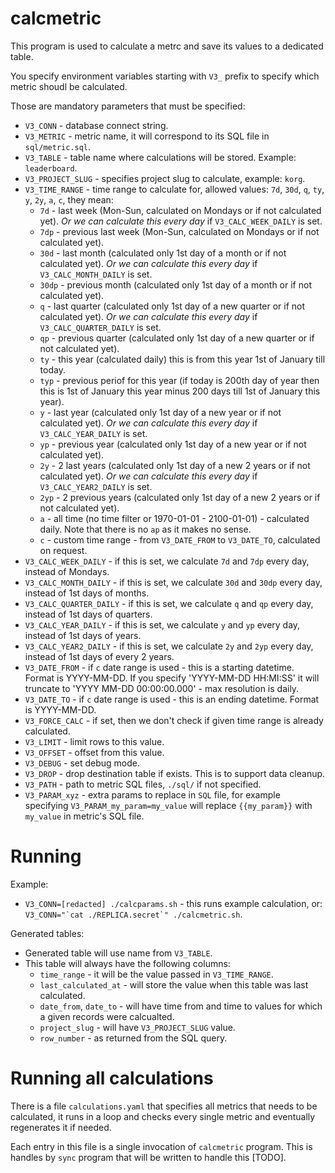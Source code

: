 # calcmetric

This program is used to calculate a metrc and save its values to a dedicated table.

You specify environment variables starting with `V3_` prefix to specify which metric shoudl be calculated.

Those are mandatory parameters that must be specified:

- `V3_CONN` - database connect string.
- `V3_METRIC` - metric name, it will correspond to its SQL file in `sql/metric.sql`.
- `V3_TABLE` - table name where calculations will be stored. Example: `leaderboard`.
- `V3_PROJECT_SLUG` - specifies project slug to calculate, example: `korg`.
- `V3_TIME_RANGE` - time range to calculate for, allowed values: `7d`, `30d`, `q`, `ty`, `y`, `2y`, `a`, `c`, they mean:
  - `7d` - last week (Mon-Sun, calculated on Mondays or if not calculated yet). *Or we can calculate this every day* if `V3_CALC_WEEK_DAILY` is set.
  - `7dp` - previous last week (Mon-Sun, calculated on Mondays or if not calculated yet).
  - `30d` - last month (calculated only 1st day of a month or if not calculated yet). *Or we can calculate this every day* if `V3_CALC_MONTH_DAILY` is set.
  - `30dp` - previous month (calculated only 1st day of a month or if not calculated yet).
  - `q` - last quarter (calculated only 1st day of a new quarter or if not calculated yet). *Or we can calculate this every day* if `V3_CALC_QUARTER_DAILY` is set.
  - `qp` - previous quarter (calculated only 1st day of a new quarter or if not calculated yet).
  - `ty` - this year (calculated daily) this is from this year 1st of January till today.
  - `typ` - previous periof for this year (if today is 200th day of year then this is 1st of January this year minus 200 days till 1st of January this year).
  - `y` - last year (calculated only 1st day of a new year or if not calculated yet). *Or we can calculate this every day* if `V3_CALC_YEAR_DAILY` is set.
  - `yp` - previous year (calculated only 1st day of a new year or if not calculated yet).
  - `2y` - 2 last years (calculated only 1st day of a new 2 years or if not calculated yet). *Or we can calculate this every day* if `V3_CALC_YEAR2_DAILY` is set.
  - `2yp` - 2 previous years (calculated only 1st day of a new 2 years or if not calculated yet).
  - `a` - all time (no time filter or 1970-01-01 - 2100-01-01) - calculated daily. Note that there is no `ap` as it makes no sense.
  - `c` - custom time range - from `V3_DATE_FROM` to `V3_DATE_TO`, calculated on request.
- `V3_CALC_WEEK_DAILY` - if this is set, we calculate `7d` and `7dp` every day, instead of Mondays.
- `V3_CALC_MONTH_DAILY` - if this is set, we calculate `30d` and `30dp` every day, instead of 1st days of months.
- `V3_CALC_QUARTER_DAILY` - if this is set, we calculate `q` and `qp` every day, instead of 1st days of quarters.
- `V3_CALC_YEAR_DAILY` - if this is set, we calculate `y` and `yp` every day, instead of 1st days of years.
- `V3_CALC_YEAR2_DAILY` - if this is set, we calculate `2y` and `2yp` every day, instead of 1st days of every 2 years.
- `V3_DATE_FROM` - if `c` date range is used - this is a starting datetime. Format is YYYY-MM-DD. If you specify 'YYYY-MM-DD HH:MI:SS' it will truncate to 'YYYY MM-DD 00:00:00.000' - max resolution is daily.
- `V3_DATE_TO` - if `c` date range is used - this is an ending datetime. Format is YYYY-MM-DD.
- `V3_FORCE_CALC` - if set, then we don't check if given time range is already calculated.
- `V3_LIMIT` - limit rows to this value.
- `V3_OFFSET` - offset from this value.
- `V3_DEBUG` - set debug mode.
- `V3_DROP` - drop destination table if exists. This is to support data cleanup.
- `V3_PATH` - path to metric SQL files, `./sql/` if not specified.
- `V3_PARAM_xyz` - extra params to replace in `SQL` file, for example specifying `V3_PARAM_my_param=my_value` will replace `{{my_param}}` with `my_value` in metric's SQL file.


# Running

Example:
- `V3_CONN=[redacted] ./calcparams.sh` - this runs example calculation, or: `` V3_CONN="`cat ./REPLICA.secret`" ./calcmetric.sh ``.


Generated tables:
- Generated table will use name from `V3_TABLE`.
- This table will always have the following columns:
  - `time_range` - it will be the value passed in `V3_TIME_RANGE`.
  - `last_calculated_at` - will store the value when this table was last calculated.
  - `date_from`, `date_to` - will have time from and time to values for which a given records were calcualted.
  - `project_slug` - will have `V3_PROJECT_SLUG` value.
  - `row_number` - as returned from the SQL query.


# Running all calculations

There is a file `calculations.yaml` that specifies all metrics that needs to be calculated, it runs in a loop and checks every single metric and eventually regenerates it if needed.

Each entry in this file is a single invocation of `calcmetric` program. This is handles by `sync` program that will be written to handle this [TODO].
